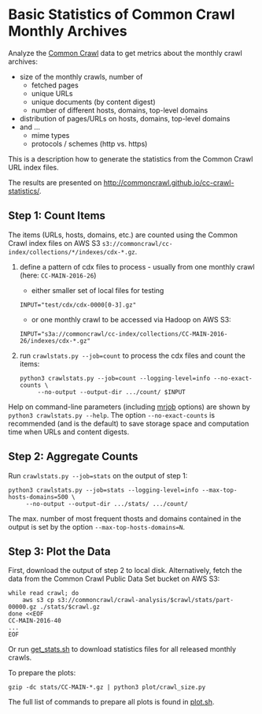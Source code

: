 Basic Statistics of Common Crawl Monthly Archives
=================================================

Analyze the [Common Crawl](http://commoncrawl.org/) data to get metrics about the monthly crawl archives:
* size of the monthly crawls, number of
  * fetched pages
  * unique URLs
  * unique documents (by content digest)
  * number of different hosts, domains, top-level domains
* distribution of pages/URLs on hosts, domains, top-level domains
* and ...
  * mime types
  * protocols / schemes (http vs. https)

This is a description how to generate the statistics from the Common Crawl URL index files.

The results are presented on http://commoncrawl.github.io/cc-crawl-statistics/.


Step 1: Count Items
-------------------

The items (URLs, hosts, domains, etc.) are counted using the Common Crawl index files
on AWS S3 `s3://commoncrawl/cc-index/collections/*/indexes/cdx-*.gz`.

1. define a pattern of cdx files to process - usually from one monthly crawl (here: `CC-MAIN-2016-26`)
   - either smaller set of local files for testing
   ```
   INPUT="test/cdx/cdx-0000[0-3].gz"
   ```
   - or one monthly crawl to be accessed via Hadoop on AWS S3:
   ```
   INPUT="s3a://commoncrawl/cc-index/collections/CC-MAIN-2016-26/indexes/cdx-*.gz"
   ```

2. run `crawlstats.py --job=count` to process the cdx files and count the items:
   ```
   python3 crawlstats.py --job=count --logging-level=info --no-exact-counts \
        --no-output --output-dir .../count/ $INPUT
   ```

Help on command-line parameters (including [mrjob](https://pythonhosted.org/mrjob/) options) are shown by
`python3 crawlstats.py --help`.
The option `--no-exact-counts` is recommended (and is the default) to save storage space and computation time
when URLs and content digests. 


Step 2: Aggregate Counts
------------------------

Run `crawlstats.py --job=stats` on the output of step 1:
```
python3 crawlstats.py --job=stats --logging-level=info --max-top-hosts-domains=500 \
     --no-output --output-dir .../stats/ .../count/
```
The max. number of most frequent thosts and domains contained in the output is set by the option
`--max-top-hosts-domains=N`.


Step 3: Plot the Data
---------------------

First, download the output of step 2 to local disk. Alternatively, fetch the data from the Common Crawl
Public Data Set bucket on AWS S3:
```
while read crawl; do
    aws s3 cp s3://commoncrawl/crawl-analysis/$crawl/stats/part-00000.gz ./stats/$crawl.gz
done <<EOF
CC-MAIN-2016-40
...
EOF
```
Or run [get_stats.sh](get_stats.sh) to download statistics files for all released monthly crawls.

To prepare the plots:
```
gzip -dc stats/CC-MAIN-*.gz | python3 plot/crawl_size.py
```
The full list of commands to prepare all plots is found in [plot.sh](plot.sh).

